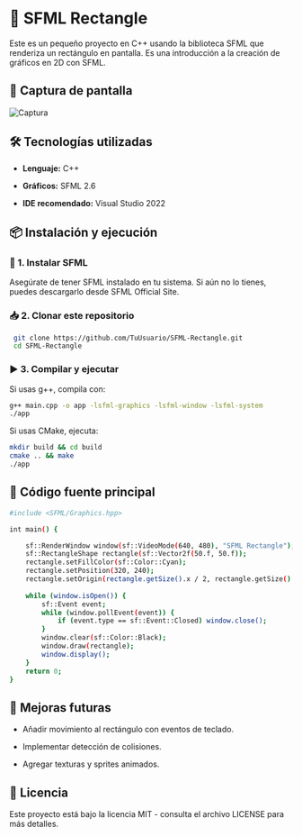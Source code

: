 # 🎨 SFML Rectangle

Este es un pequeño proyecto en C++ usando la biblioteca SFML que renderiza un rectángulo en pantalla. Es una introducción a la creación de gráficos en 2D con SFML.

## 📸 Captura de pantalla

![Captura](https://github.com/user-attachments/assets/eb583551-31a3-4aa6-9538-d018765b4f0f)

## 🛠️ Tecnologías utilizadas

- **Lenguaje:** C++

- **Gráficos:** SFML 2.6

- **IDE recomendado:** Visual Studio 2022

## 📦 Instalación y ejecución


### 🔧 1. Instalar SFML

Asegúrate de tener SFML instalado en tu sistema. Si aún no lo tienes, puedes descargarlo desde SFML Official Site.

### 📥 2. Clonar este repositorio
```sh
 git clone https://github.com/TuUsuario/SFML-Rectangle.git
 cd SFML-Rectangle
```

### ▶️ 3. Compilar y ejecutar

Si usas g++, compila con:
```sh
g++ main.cpp -o app -lsfml-graphics -lsfml-window -lsfml-system
./app
```

Si usas CMake, ejecuta:
```sh
mkdir build && cd build
cmake .. && make
./app
```

## 📜 Código fuente principal

```sh
#include <SFML/Graphics.hpp>

int main() {

    sf::RenderWindow window(sf::VideoMode(640, 480), "SFML Rectangle");
    sf::RectangleShape rectangle(sf::Vector2f(50.f, 50.f));
    rectangle.setFillColor(sf::Color::Cyan);
    rectangle.setPosition(320, 240);
    rectangle.setOrigin(rectangle.getSize().x / 2, rectangle.getSize().y / 2);
    
    while (window.isOpen()) {
        sf::Event event;
        while (window.pollEvent(event)) {
            if (event.type == sf::Event::Closed) window.close();
        }
        window.clear(sf::Color::Black);
        window.draw(rectangle);
        window.display();
    }
    return 0;
}
```
## 🚀 Mejoras futuras

- Añadir movimiento al rectángulo con eventos de teclado.

- Implementar detección de colisiones.

- Agregar texturas y sprites animados.


## 📄 Licencia

Este proyecto está bajo la licencia MIT - consulta el archivo LICENSE para más detalles.

